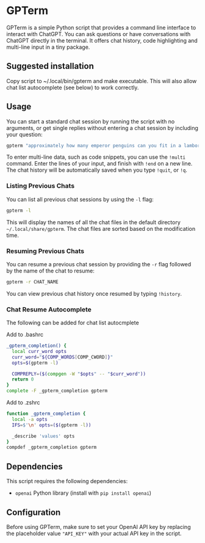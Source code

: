 # GPTerm

GPTerm is a simple Python script that provides a command line interface to interact with ChatGPT. You can ask questions or have conversations with ChatGPT directly in the terminal. It offers chat history, code highlighting and multi-line input in a tiny package.

## Suggested installation

Copy script to ~/.local/bin/gpterm and make executable. This will also allow chat list autocomplete (see below) to work correctly.

## Usage

You can start a standard chat session by running the script with no arguments, or get single replies without entering a chat session by including your question:
```bash
gpterm "approximately how many emperor penguins can you fit in a lamborghini aventador?"
```
To enter multi-line data, such as code snippets, you can use the `!multi` command. Enter the lines of your input, and finish with `!end` on a new line.
The chat history will be automatically saved when you type `!quit`, or `!q`.

### Listing Previous Chats

You can list all previous chat sessions by using the `-l` flag:
```bash
gpterm -l
```
This will display the names of all the chat files in the default directory `~/.local/share/gpterm`. The chat files are sorted based on the modification time.

### Resuming Previous Chats

You can resume a previous chat session by providing the `-r` flag followed by the name of the chat to resume:
```bash
gpterm -r CHAT_NAME
```
You can view previous chat history once resumed by typing `!history`. 

### Chat Resume Autocomplete

The following can be added for chat list autocmplete

Add to .bashrc
```bash
_gpterm_completion() {
  local curr_word opts
  curr_word="${COMP_WORDS[COMP_CWORD]}"
  opts=$(gpterm -l)

  COMPREPLY=($(compgen -W "$opts" -- "$curr_word"))
  return 0
}
complete -F _gpterm_completion gpterm
```

Add to .zshrc
```zsh
function _gpterm_completion {
  local -a opts
  IFS=$'\n' opts=($(gpterm -l))

  _describe 'values' opts
}
compdef _gpterm_completion gpterm
```

## Dependencies

This script requires the following dependencies:

- `openai` Python library (install with `pip install openai`)

## Configuration

Before using GPTerm, make sure to set your OpenAI API key by replacing the placeholder value `"API_KEY"` with your actual API key in the script.
